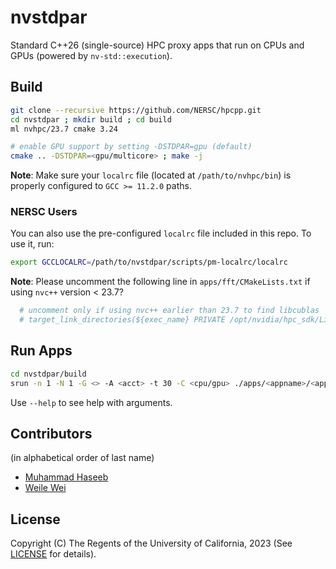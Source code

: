 # nvstdpar
Standard C++26 (single-source) HPC proxy apps that run on CPUs and GPUs (powered by `nv-std::execution`).

## Build

```bash
git clone --recursive https://github.com/NERSC/hpcpp.git
cd nvstdpar ; mkdir build ; cd build
ml nvhpc/23.7 cmake 3.24

# enable GPU support by setting -DSTDPAR=gpu (default)
cmake .. -DSTDPAR=<gpu/multicore> ; make -j
```

**Note**: Make sure your `localrc` file (located at `/path/to/nvhpc/bin`) is properly configured to `GCC >= 11.2.0` paths.

### NERSC Users
You can also use the pre-configured `localrc` file included in this repo. To use it, run:

```bash
export GCCLOCALRC=/path/to/nvstdpar/scripts/pm-localrc/localrc
```

**Note**: Please uncomment the following line in `apps/fft/CMakeLists.txt` if using `nvc++` version < 23.7?

```bash
  # uncomment only if using nvc++ earlier than 23.7 to find libcublas
  # target_link_directories(${exec_name} PRIVATE /opt/nvidia/hpc_sdk/Linux_x86_64/23.1/math_libs/lib64)
```

## Run Apps

```bash
cd nvstdpar/build
srun -n 1 -N 1 -G <> -A <acct> -t 30 -C <cpu/gpu> ./apps/<appname>/<appname> [ARGS]
```

Use `--help` to see help with arguments.

## Contributors
(in alphabetical order of last name)
- [Muhammad Haseeb](https://nersc.gov/muhammad-haseeb)
- [Weile Wei](https://nersc.gov/weile-wei)

## License
Copyright (C) The Regents of the University of California, 2023 (See [LICENSE](LICENSE) for details).
